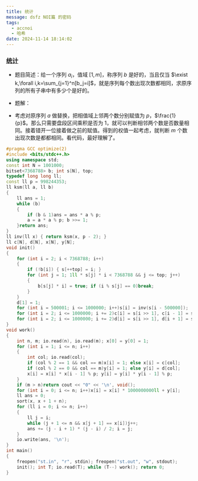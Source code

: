 ```yaml
---
title: 统计
message: dsfz NOI篇 的密码
tags:
  - accnoi
  - 哈希
date: 2024-11-14 18:14:02
---
```

### [统计](http://47.92.197.167:5283/contest/558/problem/2)

- 题目简述：给一个序列 $a_i$，值域 $[1,m]$，称序列 $b$ 是好的，当且仅当 $\exist k,\forall i,k=\sum_{j=1}^n[b_j=i]$，就是序列每个数出现次数都相同，求原序列的所有子串中有多少个是好的。

- 题解：
- 考虑对原序列 $a$ 做替换，把相值域上邻两个数分别赋值为 $p$，$\frac{1}{p}$。那么只需要盘段区间乘积是否为 $1$，就可以判断相邻两个数是否数量相同。接着错开一位接着做之前的赋值。得到的权值一起考虑，就判断 $m$ 个数出现次数是都都相同。看代码，最好理解了。

```c++
#pragma GCC optimize(2)
#include <bits/stdc++.h>
using namespace std;
const int N = 1001000;
bitset<7368788> b; int s[N], top;
typedef long long ll;
const ll p = 998244353;
ll ksm(ll a, ll b)
{
    ll ans = 1;
    while (b)
    {
        if (b & 1)ans = ans * a % p;
        a = a * a % p; b >>= 1;
    }return ans;
}
ll inv(ll x) { return ksm(x, p - 2); }
ll c[N], d[N], x[N], y[N];
void init()
{
    for (int i = 2; i < 7368788; i++)
    {
        if (!b[i]) { s[++top] = i; }
        for (int j = 1; 1ll * s[j] * i < 7368788 && j <= top; j++)
        {
            b[s[j] * i] = true; if (i % s[j] == 0)break;
        }
    }
    d[1] = 1;
    for (int i = 500001; i <= 1000000; i++)s[i] = inv(s[i - 500000]);
    for (int i = 2; i <= 1000000; i += 2)c[i] = s[i >> 1], c[i - 1] = s[(i >> 1) + 500000];
    for (int i = 2; i <= 1000000; i += 2)d[i] = s[i >> 1], d[i + 1] = s[(i >> 1) + 500000];
}
void work()
{
    int n, m; io.read(n), io.read(m); x[0] = y[0] = 1;
    for (int i = 1; i <= n; i++)
    {
        int col; io.read(col);
        if (col % 2 == 1 && col == m)x[i] = 1; else x[i] = c[col];
        if (col % 2 == 0 && col == m)y[i] = 1; else y[i] = d[col];
        x[i] = x[i] * x[i - 1] % p; y[i] = y[i] * y[i - 1] % p;
    }
    if (m > n)return cout << "0" << '\n', void();
    for (int i = 0; i <= n; i++)x[i] = x[i] * 1000000000ll + y[i];
    ll ans = 0;
    sort(x, x + 1 + n);
    for (ll i = 0; i <= n; i++)
    {
        ll j = i;
        while (j + 1 <= n && x[j + 1] == x[i])j++;
        ans += (j - i + 1) * (j - i) / 2; i = j;
    }
    io.write(ans, '\n');
}
int main()
{
    freopen("st.in", "r", stdin); freopen("st.out", "w", stdout);
    init(); int T; io.read(T); while (T--) work(); return 0;
}

```